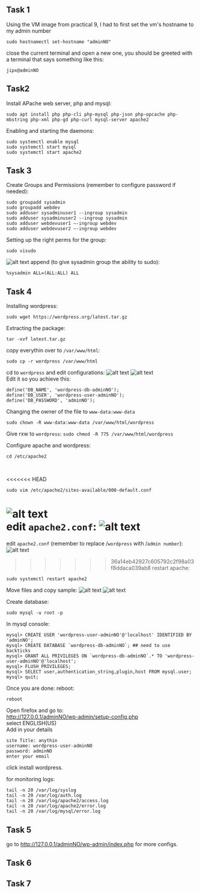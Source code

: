 ## Task 1
Using the VM image from practical 9, I had to first set the vm's hostname to my admin number
```
sudo hostnamectl set-hostname "adminNO"
```

close the current terminal and open a new one, you should be greeted with a terminal that says something like this:
```
jipx@adminNO
```

## Task2
Install APache web server, php and mysql:
```
sudo apt install php php-cli php-mysql php-json php-opcache php-mbstring php-xml php-gd php-curl mysql-server apache2
```

Enabling and starting the daemons:
```
sudo systemctl enable mysql
sudo systemctl start mysql
sudo systemctl start apache2
```

## Task 3
Create Groups and Permissions (remember to configure password if needed):
```
sudo groupadd sysadmin
sudo groupadd webdev
sudo adduser sysadminuser1 --ingroup sysadmin
sudo adduser sysadminuser2 --ingroup sysadmin
sudo adduser webdevuser1 –-ingroup webdev
sudo adduser webdevuser2 –-ingroup webdev
```

Setting up the right perms for the group:
```
sudo visudo
```
![alt text](image.png)
append (to give sysadmin group the ability to sudo):
```
%sysadmin ALL=(ALL:ALL) ALL
```

## Task 4
Installing wordpress:
```
sudo wget https://wordpress.org/latest.tar.gz
```
Extracting the package:
```
tar -xvf latest.tar.gz
```
copy everythin over to `/var/www/html`:
```
sudo cp -r wordpress /var/www/html
```
cd to `wordpress` and edit configurations:
![alt text](image-1.png)
![alt text](image-2.png)
<br> Edit it so you achieve this:
```
define('DB_NAME', 'wordpress-db-adminNO');
define('DB_USER', 'wordpress-user-adminNO');
define('DB_PASSWORD', 'adminNO');
```
Changing the owner of the file to `www-data:www-data`
```
sudo chown -R www-data:www-data /var/www/html/wordpress
```
Give rxw to `wordpress`:
```sudo chmod -R 775 /var/www/html/wordpress```

Configure apache and wordpress:
```
cd /etc/apache2
```
<br>

<<<<<<< HEAD
```
sudo vim /etc/apache2/sites-available/000-default.conf
```
![alt text](image-7.png)
<br>
edit `apache2.conf`:
![alt text](image-3.png)
=======
edit `apache2.conf` (remember to replace /`wordpress` with /`admin number`):<br>
![alt text](image-3.png)<br>
>>>>>>> 36a14eb42927c605792c2f98a03f8ddaca039ab8
restart apache:
```
sudo systemctl restart apache2
```

Move files and copy sample:
![alt text](image-4.png)
![alt text](image-5.png)<br>

Create database:
```
sudo mysql -u root -p
```
In mysql console:
```
mysql> CREATE USER 'wordpress-user-adminNO'@'localhost' IDENTIFIED BY 'adminNO';
mysql> CREATE DATABASE `wordpress-db-adminNO`; ## need to use backticks
mysql> GRANT ALL PRIVILEGES ON `wordpress-db-adminNO`.* TO 'wordpress-user-adminNO'@'localhost';
mysql> FLUSH PRIVILEGES;
mysql> SELECT user,authentication_string,plugin,host FROM mysql.user;
mysql> quit;
```

Once you are done:
reboot:
```
reboot
```

Open firefox and go to:<br>
http://127.0.0.1/adminNO/wp-admin/setup-config.php<br>
select ENGLISH(US) <br>
Add in your details <br>
```
site Title: anythin
username: wordpress-user-adminNO
password: adminNO
enter your email
```
click install wordpress.<br>


for monitoring logs:
```
tail -n 20 /var/log/syslog
tail -n 20 /var/log/auth.log
tail -n 20 /var/log/apache2/access.log
tail -n 20 /var/log/apache2/error.log
tail -n 20 /var/log/mysql/error.log
```

## Task 5
go to http://127.0.0.1/adminNO/wp-admin/index.php for more configs.<br>
## Task 6
## Task 7
